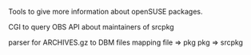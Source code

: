 Tools to give more information about openSUSE packages.

CGI to query OBS API about maintainers of srcpkg

parser for ARCHIVES.gz to DBM files mapping
  file => pkg
  pkg => srcpkg

